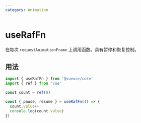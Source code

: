 ```yaml
---
category: Animation
---
```


# useRafFn

在每次 `requestAnimationFrame` 上调用函数。具有暂停和恢复控制。

## 用法

```js
import { useRafFn } from '@vueuse/core'
import { ref } from 'vue'

const count = ref(0)

const { pause, resume } = useRafFn(() => {
  count.value++
  console.log(count.value)
})
```
